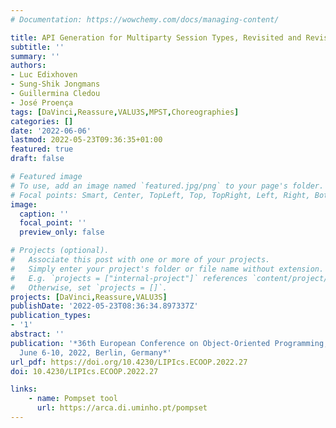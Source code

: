 ```yaml
---
# Documentation: https://wowchemy.com/docs/managing-content/

title: API Generation for Multiparty Session Types, Revisited and Revised Using Scala 3
subtitle: ''
summary: ''
authors:
- Luc Edixhoven
- Sung-Shik Jongmans
- Guillermina Cledou
- José Proença
tags: [DaVinci,Reassure,VALU3S,MPST,Choreographies]
categories: []
date: '2022-06-06'
lastmod: 2022-05-23T09:36:35+01:00
featured: true
draft: false

# Featured image
# To use, add an image named `featured.jpg/png` to your page's folder.
# Focal points: Smart, Center, TopLeft, Top, TopRight, Left, Right, BottomLeft, Bottom, BottomRight.
image:
  caption: ''
  focal_point: ''
  preview_only: false

# Projects (optional).
#   Associate this post with one or more of your projects.
#   Simply enter your project's folder or file name without extension.
#   E.g. `projects = ["internal-project"]` references `content/project/deep-learning/index.md`.
#   Otherwise, set `projects = []`.
projects: [DaVinci,Reassure,VALU3S]
publishDate: '2022-05-23T08:36:34.897337Z'
publication_types:
- '1'
abstract: ''
publication: '*36th European Conference on Object-Oriented Programming, ECOOP 2022,
  June 6-10, 2022, Berlin, Germany*'
url_pdf: https://doi.org/10.4230/LIPIcs.ECOOP.2022.27
doi: 10.4230/LIPIcs.ECOOP.2022.27

links:
    - name: Pompset tool
      url: https://arca.di.uminho.pt/pompset
---
```

